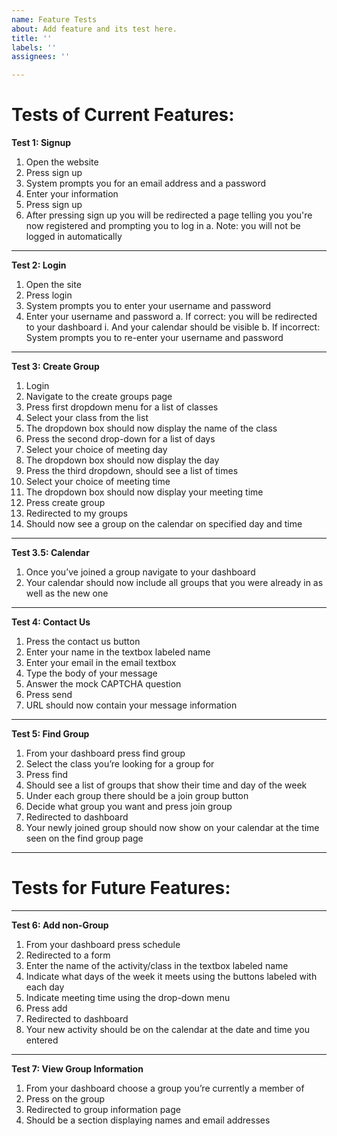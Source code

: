 ```yaml
---
name: Feature Tests
about: Add feature and its test here.
title: ''
labels: ''
assignees: ''

---
```


# Tests of Current Features:

**Test 1: Signup**
1. Open the website
2. Press sign up
3. System prompts you for an email address and a password
4. Enter your information
5. Press sign up
6. After pressing sign up you will be redirected a page telling you you're now registered and prompting you to log in
a. Note: you will not be logged in automatically
---
**Test 2: Login**
1. Open the site
2. Press login
3. System prompts you to enter your username and password
4. Enter your username and password
a. If correct: you will be redirected to your dashboard
i. And your calendar should be visible
b. If incorrect: System prompts you to re-enter your username and password
---
**Test 3: Create Group**
1. Login
2. Navigate to the create groups page
3. Press first dropdown menu for a list of classes
4. Select your class from the list
5. The dropdown box should now display the name of the class
6. Press the second drop-down for a list of days
7. Select your choice of meeting day
8. The dropdown box should now display the day
9. Press the third dropdown, should see a list of times
10. Select your choice of meeting time
11. The dropdown box should now display your meeting time
12. Press create group
13. Redirected to my groups
14. Should now see a group on the calendar on specified day and time
---
**Test 3.5: Calendar**
1. Once you’ve joined a group navigate to your dashboard
2. Your calendar should now include all groups that you were already in as well as the new one
---
**Test 4: Contact Us**
1. Press the contact us button
2. Enter your name in the textbox labeled name
3. Enter your email in the email textbox
4. Type the body of your message
5. Answer the mock CAPTCHA question
6. Press send
7. URL should now contain your message information
---
**Test 5: Find Group**
1. From your dashboard press find group
2. Select the class you’re looking for a group for
3. Press find
4. Should see a list of groups that show their time and day of the week
5. Under each group there should be a join group button
6. Decide what group you want and press join group
7. Redirected to dashboard
8. Your newly joined group should now show on your calendar at the time seen on the find group page
---
# Tests for Future Features:
---
**Test 6: Add non-Group**
1. From your dashboard press schedule
2. Redirected to a form
3. Enter the name of the activity/class in the textbox labeled name
4. Indicate what days of the week it meets using the buttons labeled with each day
5. Indicate meeting time using the drop-down menu
6. Press add
7. Redirected to dashboard
8. Your new activity should be on the calendar at the date and time you entered
---
**Test 7: View Group Information**
1. From your dashboard choose a group you’re currently a member of
2. Press on the group
3. Redirected to group information page
4. Should be a section displaying names and email addresses
